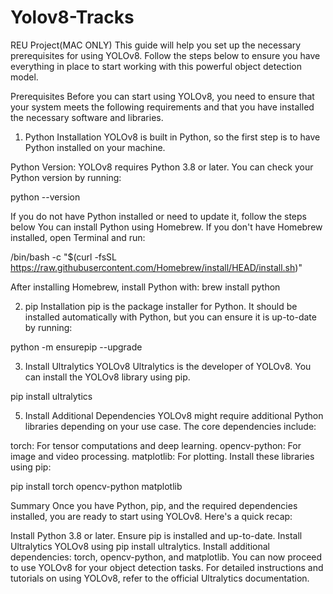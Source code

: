 # Yolov8-Tracks
REU Project(MAC ONLY)
This guide will help you set up the necessary prerequisites for using YOLOv8. Follow the steps below to ensure you have everything in place to start working with this powerful object detection model.

Prerequisites
Before you can start using YOLOv8, you need to ensure that your system meets the following requirements and that you have installed the necessary software and libraries.

1. Python Installation
YOLOv8 is built in Python, so the first step is to have Python installed on your machine.

Python Version: YOLOv8 requires Python 3.8 or later. You can check your Python version by running:

python --version

If you do not have Python installed or need to update it, follow the steps below 
You can install Python using Homebrew. If you don't have Homebrew installed, open Terminal and run:

/bin/bash -c "$(curl -fsSL https://raw.githubusercontent.com/Homebrew/install/HEAD/install.sh)"

After installing Homebrew, install Python with:
brew install python

2. pip Installation
pip is the package installer for Python. It should be installed automatically with Python, but you can ensure it is up-to-date by running:

python -m ensurepip --upgrade

3. Install Ultralytics YOLOv8
Ultralytics is the developer of YOLOv8. You can install the YOLOv8 library using pip.

pip install ultralytics

5. Install Additional Dependencies
YOLOv8 might require additional Python libraries depending on your use case. The core dependencies include:

torch: For tensor computations and deep learning.
opencv-python: For image and video processing.
matplotlib: For plotting.
Install these libraries using pip:

pip install torch opencv-python matplotlib

Summary
Once you have Python, pip, and the required dependencies installed, you are ready to start using YOLOv8. Here's a quick recap:

Install Python 3.8 or later.
Ensure pip is installed and up-to-date.
Install Ultralytics YOLOv8 using pip install ultralytics.
Install additional dependencies: torch, opencv-python, and matplotlib.
You can now proceed to use YOLOv8 for your object detection tasks. For detailed instructions and tutorials on using YOLOv8, refer to the official Ultralytics documentation.
